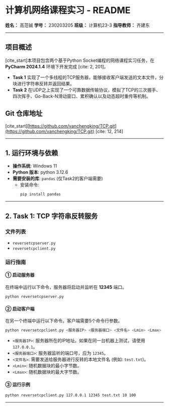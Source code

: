 # 计算机网络课程实习 - README

**姓名：** 高范铖
**学号：** 230203205
**班级：** 计算机23-3
**指导教师：** 齐建东

-----

## 项目概述

[cite\_start]本项目包含两个基于Python Socket编程的网络课程实习任务，在 **PyCharm 2024.1.4** 环境下开发完成 [cite: 2, 201]。

  * **Task 1** 实现了一个多线程的TCP服务器，能够接收客户端发送的文本文件，分块进行字符串反转并返回结果。
  * **Task 2** 在UDP之上实现了一个可靠数据传输协议，模拟了TCP的三次握手、四次挥手、Go-Back-N滑动窗口、累积确认以及动态超时重传等机制。

## Git 仓库地址

[cite\_start][https://github.com/vanchengking/TCP.git](https://github.com/vanchengking/TCP.git) [cite: 12, 214]

-----

## 1\. 运行环境与依赖

  * **操作系统**:  Windows 11
  * **Python 版本**: python 3.12.6
  * **需要安装的库**: `pandas` (仅Task2的客户端需要)
      * 安装命令:
        ```bash
        pip install pandas
        ```

-----

## 2\. Task 1: TCP 字符串反转服务

### 文件列表

  * `reversetcpserver.py`
  * `reversetcpclient.py`

### 运行指南

#### ① 启动服务器

在终端中运行以下命令，服务器将启动并监听在 **12345** 端口。

```bash
python reversetcpserver.py
```

#### ② 启动客户端

在另一个终端中运行以下命令。客户端需要5个命令行参数。

```bash
python reversetcpclient.py <服务器IP> <服务器端口> <文件名> <Lmin> <Lmax>
```

  * `<服务器IP>`: 服务器所在的IP地址。如果在同一台机器上测试，请使用 `127.0.0.1`。
  * `<服务器端口>`: 服务器监听的端口号，应为 `12345`。
  * `<文件名>`: 需要发送给服务器进行反转的本地文件名 (例如: `test.txt`)。
  * `<Lmin>`: 随机数据块的最小字节数。
  * `<Lmax>`: 随机数据块的最大字节数。

#### ③ 运行示例

```bash
python reversetcpclient.py 127.0.0.1 12345 test.txt 10 100
```

-----

